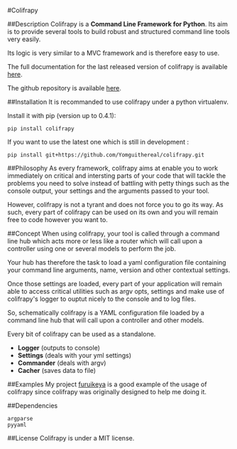 #Colifrapy

##Description
Colifrapy is a **Command Line Framework for Python**.
Its aim is to provide several tools to build robust and
structured command line tools very easily.

Its logic is very similar to a MVC framework and is therefore easy to use.

The full documentation for the last released version of colifrapy is available [here](http://yomguithereal.github.io/colifrapy/).

The github repository is available [here](https://github.com/Yomguithereal/colifrapy).

##Installation
It is recommanded to use colifrapy under a python virtualenv.

Install it with pip (version up to 0.4.1):

```
pip install colifrapy
```

If you want to use the latest one which is still in development :

```
pip install git+https://github.com/Yomguithereal/colifrapy.git
```

##Philosophy
As every framework, colifrapy aims at enable you to work immediately on critical and intersting parts of
your code that will tackle the problems you need to solve instead of battling with petty
things such as the console output, your settings and the arguments passed to your tool.

However, colifrapy is not a tyrant and does not force you to go its way. As such, every part of colifrapy can
be used on its own and you will remain free to code however you want to.

##Concept
When using colifrapy, your tool is called through a command line hub which acts more or less like a router which will call upon a controller using one or several models to perform the job.

Your hub has therefore the task to load a yaml configuration file containing your command line
arguments, name, version and other contextual settings.

Once those settings are loaded, every part of your application will remain able to access critical
utilities such as argv opts, settings and make use of colifrapy's logger to ouptut nicely to the console and to log files.

So, schematically colifrapy is a YAML configuration file loaded by a command line hub that will call upon
a controller and other models.

Every bit of colifrapy can be used as a standalone.

* **Logger** (outputs to console)
* **Settings** (deals with your yml settings)
* **Commander** (deals with argv)
* **Cacher** (saves data to file)

##Examples
My project [furuikeya](https://github.com/Yomguithereal/furuikeya) is a good example of the usage
of colifrapy since colifrapy was originally designed to help me doing it.

##Dependencies

	argparse
	pyyaml

##License
Colifrapy is under a MIT license.
